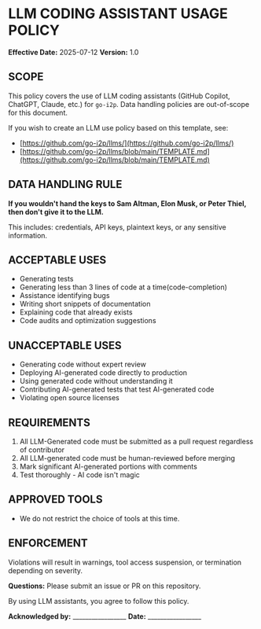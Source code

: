 # LLM CODING ASSISTANT USAGE POLICY

**Effective Date:** 2025-07-12
**Version:** 1.0

## SCOPE
This policy covers the use of LLM coding assistants (GitHub Copilot, ChatGPT, Claude, etc.) for `go-i2p`.
Data handling policies are out-of-scope for this document.

If you wish to create an LLM use policy based on this template, see:
 - [https://github.com/go-i2p/llms/](https://github.com/go-i2p/llms/)
 - [https://github.com/go-i2p/llms/blob/main/TEMPLATE.md](https://github.com/go-i2p/llms/blob/main/TEMPLATE.md)

## DATA HANDLING RULE
**If you wouldn't hand the keys to Sam Altman, Elon Musk, or Peter Thiel, then don't give it to the LLM.**

This includes: credentials, API keys, plaintext keys, or any sensitive information.

## ACCEPTABLE USES
- Generating tests
- Generating less than 3 lines of code at a time(code-completion)
- Assistance identifying bugs
- Writing short snippets of documentation
- Explaining code that already exists
- Code audits and optimization suggestions

## UNACCEPTABLE USES
- Generating code without expert review
- Deploying AI-generated code directly to production
- Using generated code without understanding it
- Contributing AI-generated tests that test AI-generated code
- Violating open source licenses

## REQUIREMENTS
1. All LLM-Generated code must be submitted as a pull request regardless of contributor
2. All LLM-generated code must be human-reviewed before merging
3. Mark significant AI-generated portions with comments
4. Test thoroughly - AI code isn't magic

## APPROVED TOOLS
- We do not restrict the choice of tools at this time.

## ENFORCEMENT
Violations will result in warnings, tool access suspension, or termination depending on severity.

**Questions:** Please submit an issue or PR on this repository.

By using LLM assistants, you agree to follow this policy.

**Acknowledged by:** _________________ **Date:** _________________
